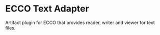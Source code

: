 
# ECCO Text Adapter

Artifact plugin for ECCO that provides reader, writer and viewer for text files.

